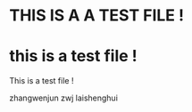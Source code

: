 # THIS IS A A TEST FILE !
# this is a test file !
This is a test file !

zhangwenjun
zwj
laishenghui
